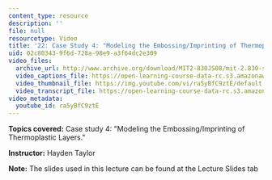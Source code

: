 ```yaml
---
content_type: resource
description: ''
file: null
resourcetype: Video
title: '22: Case Study 4: "Modeling the Embossing/Imprinting of Thermoplastic Layers."'
uid: 02c80343-9f6d-728a-98e9-a3f64dc2e309
video_files:
  archive_url: http://www.archive.org/download/MIT2-830JS08/mit-2.830-s08-lec22_300k.mp4
  video_captions_file: https://open-learning-course-data-rc.s3.amazonaws.com/2-830j-control-of-manufacturing-processes-sma-6303-spring-2008/99fa454763b158ac81fed4f05e4a589a_ra5yBfC9ztE.vtt
  video_thumbnail_file: https://img.youtube.com/vi/ra5yBfC9ztE/default.jpg
  video_transcript_file: https://open-learning-course-data-rc.s3.amazonaws.com/2-830j-control-of-manufacturing-processes-sma-6303-spring-2008/31cb2dd6883c1f929d2c9ebc842df85c_ra5yBfC9ztE.pdf
video_metadata:
  youtube_id: ra5yBfC9ztE
---
```


**Topics covered:** Case study 4: "Modeling the Embossing/Imprinting of Thermoplastic Layers."

**Instructor:** Hayden Taylor

**Note:** The slides used in this lecture can be found at the Lecture Slides tab